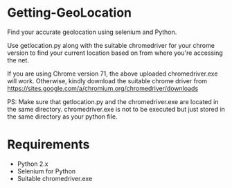 # Getting-GeoLocation
Find your accurate geolocation using selenium and Python. 

Use getlocation.py along with the suitable chromedriver for your chrome version to find your current location based on from where you're accessing the net.

If you are using Chrome version 71, the above uploaded chromedriver.exe will work. Otherwise, kindly download the suitable chrome driver from https://sites.google.com/a/chromium.org/chromedriver/downloads

PS:  Make sure that getlocation.py and the chromedriver.exe are located in the same directory. chromedriver.exe is not to be executed but just stored in the same directory as your python file. 

# Requirements
* Python 2.x
* Selenium for Python
* Suitable chromedriver.exe
